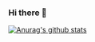 ### Hi there 👋

[![Anurag's github stats](https://github-readme-stats.vercel.app/api?username=dastnbek&show_icons=true&theme=dark)](https://github.com/anuraghazra/github-readme-stats)

